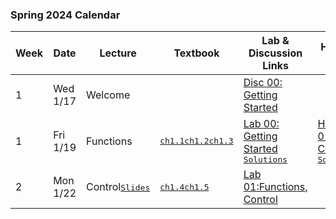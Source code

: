 ### Spring 2024 Calendar

| Week | Date     | Lecture                                               | Textbook                                                     | Lab & Discussion Links                                       | Homework & Project                                           |
| ---- | -------- | ----------------------------------------------------- | ------------------------------------------------------------ | ------------------------------------------------------------ | ------------------------------------------------------------ |
| 1    | Wed 1/17 | Welcome                                               |                                                              | [Disc 00: Getting Started](./Labs/Disc00_Getting_Started.pdf) |                                                              |
| 1    | Fri 1/19 | Functions                                             | <kbd>[ch1.1](https://www.composingprograms.com/pages/11-getting-started.html)</kbd><kbd>[ch1.2](https://www.composingprograms.com/pages/12-elements-of-programming.html)</kbd><kbd>[ch1.3](https://www.composingprograms.com/pages/13-defining-new-functions.html)</kbd> | [Lab 00: Getting Started](./labs/Lab00_Getting_Started.md) <kbd>[Solutions](./offical-solutions/lab00/lab00.py)</kbd> | [HW 01:Function, Control](./homework/Homework01_Functions_Control.md) <kbd>[Solutions](./offical-solutions/homework01/hw01.py)</kbd> |
| 2    | Mon 1/22 | Control<kbd>[Slides](slides/03-Control_1pp.pdf)</kbd> | <kbd>[ch1.4](https://www.composingprograms.com/pages/14-designing-functions.html)</kbd><kbd>[ch1.5](https://www.composingprograms.com/pages/15-control.html)</kbd> | [Lab 01:Functions, Control]()                                |                                                              |



